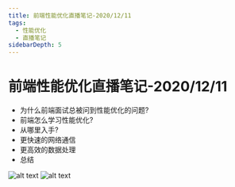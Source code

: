 ```yaml
---
title: 前端性能优化直播笔记-2020/12/11
tags:
  - 性能优化
  - 直播笔记
sidebarDepth: 5
---
```

# 前端性能优化直播笔记-2020/12/11

- 为什么前端面试总被问到性能优化的问题?
- 前端怎么学习性能优化?
- 从哪里入手?
- 更快速的网络通信
- 更高效的数据处理
- 总结

![alt text](/assets/images/basic/live0.png)
![alt text](/assets/images/basic/live1.png)

